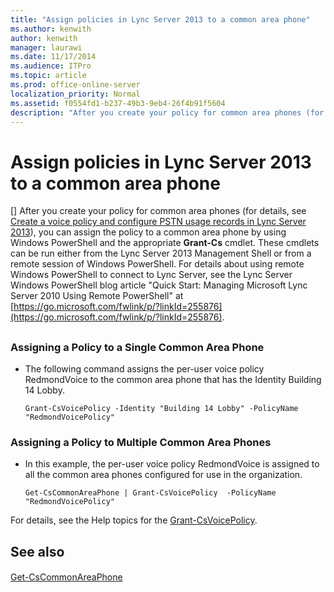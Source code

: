 ```yaml
---
title: "Assign policies in Lync Server 2013 to a common area phone"
ms.author: kenwith
author: kenwith
manager: laurawi
ms.date: 11/17/2014
ms.audience: ITPro
ms.topic: article
ms.prod: office-online-server
localization_priority: Normal
ms.assetid: f0554fd1-b237-49b3-9eb4-26f4b91f5604
description: "After you create your policy for common area phones (for details, see Create a voice policy and configure PSTN usage records in Lync Server 2013), you can assign the policy to a common area phone by using Windows PowerShell and the appropriate Grant-Cs cmdlet. These cmdlets can be run either from the Lync Server 2013 Management Shell or from a remote session of Windows PowerShell. For details about using remote Windows PowerShell to connect to Lync Server, see the Lync Server Windows PowerShell blog articleQuick Start: Managing Microsoft Lync Server 2010 Using Remote PowerShellat https://go.microsoft.com/fwlink/p/?linkId=255876."
---
```


# Assign policies in Lync Server 2013 to a common area phone
[]
After you create your policy for common area phones (for details, see [Create a voice policy and configure PSTN usage records in Lync Server 2013](create-a-voice-policy-and-configure-pstn-usage-records.md)), you can assign the policy to a common area phone by using Windows PowerShell and the appropriate **Grant-Cs** cmdlet. These cmdlets can be run either from the Lync Server 2013 Management Shell or from a remote session of Windows PowerShell. For details about using remote Windows PowerShell to connect to Lync Server, see the Lync Server Windows PowerShell blog article "Quick Start: Managing Microsoft Lync Server 2010 Using Remote PowerShell" at [https://go.microsoft.com/fwlink/p/?linkId=255876](https://go.microsoft.com/fwlink/p/?linkId=255876).
  
## 

### Assigning a Policy to a Single Common Area Phone

- The following command assigns the per-user voice policy RedmondVoice to the common area phone that has the Identity Building 14 Lobby.
    
  ```
  Grant-CsVoicePolicy -Identity "Building 14 Lobby" -PolicyName "RedmondVoicePolicy"
  ```

### Assigning a Policy to Multiple Common Area Phones

- In this example, the per-user voice policy RedmondVoice is assigned to all the common area phones configured for use in the organization.
    
  ```
  Get-CsCommonAreaPhone | Grant-CsVoicePolicy  -PolicyName "RedmondVoicePolicy"
  ```

For details, see the Help topics for the [Grant-CsVoicePolicy](grant-csvoicepolicy.md).
  
## See also

#### 

[Get-CsCommonAreaPhone](get-cscommonareaphone.md)

